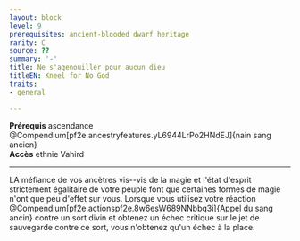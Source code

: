 ```yaml
---
layout: block
level: 9
prerequisites: ancient-blooded dwarf heritage
rarity: C
source: ??
summary: '-'
title: Ne s'agenouiller pour aucun dieu
titleEN: Kneel for No God
traits:
- general

---
```


<p><span id="ctl00_MainContent_DetailedOutput"><strong>Prérequis</strong> ascendance @Compendium[pf2e.ancestryfeatures.yL6944LrPo2HNdEJ]{nain sang ancien}<br><strong>Accès</strong> ethnie Vahird<br></span></p>
<hr>
<p>LA méfiance de vos ancètres vis--vis de la magie et l'état d'esprit strictement égalitaire de votre peuple font que certaines formes de magie n'ont que peu d'effet sur vous. Lorsque vous utilisez votre réaction @Compendium[pf2e.actionspf2e.8w6esW689NNbbq3i]{Appel du sang ancin} contre un sort divin et obtenez un échec critique sur le jet de sauvegarde contre ce sort, vous n'obtenez qu'un échec à la place.&nbsp;</p>